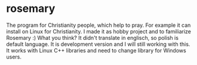 # rosemary
The program for Christianity people, which help to pray. For example it can install on Linux for Christianity. I made it as hobby project and to familiarize Rosemary :)
What you think?
It didn't translate in englisch, so polish is default language.
It is development version and I will still working with this.
It works with Linux C++ libraries and need to change library for Windows users.
